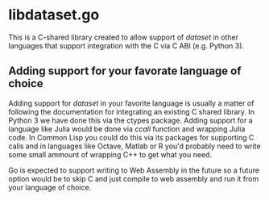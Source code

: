 
# libdataset.go

This is a C-shared library created to allow support of _dataset_ in other 
languages that support integration with the C via C ABI (e.g.  Python 3).

## Adding support for your favorate language of choice

Adding support for _dataset_ in your favorite language is usually a matter
of following the documentation for integrating an existing C shared library.
In Python 3 we have done this via the ctypes package. Adding support for
a language like Julia would be done via _ccall_ function and wrapping Julia
code. In Common Lisp you could do this via its packages for supporting C calls
and in languages like Octave, Matlab or R you'd probably need to write some small ammount
of wrapping C++ to get what you need.

Go is expected to support writing to Web Assembly in the future so a future option
would be to skip C and just compile to web assembly and run it from your language of
choice.


